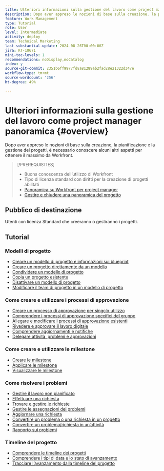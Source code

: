 ```yaml
---
title: Ulteriori informazioni sulla gestione del lavoro come project manager panoramica
description: Dopo aver appreso le nozioni di base sulla creazione, la pianificazione e la gestione dei progetti, è necessario conoscere alcuni altri aspetti per ottenere il massimo da Workfront.
feature: Work Management
type: Tutorial
role: User
level: Intermediate
activity: deploy
team: Technical Marketing
last-substantial-update: 2024-08-26T00:00:00Z
jira: KT-10671
mini-toc-levels: 1
recommendations: noDisplay,noCatalog
index: y
source-git-commit: 2351b6ff9977fd8a81289ab2fad28e21322d347e
workflow-type: tm+mt
source-wordcount: '256'
ht-degree: 49%

---
```



# Ulteriori informazioni sulla gestione del lavoro come project manager panoramica {#overview}

Dopo aver appreso le nozioni di base sulla creazione, la pianificazione e la gestione dei progetti, è necessario conoscere alcuni altri aspetti per ottenere il massimo da Workfront.

>[!PREREQUISITES]
>
>* Buona conoscenza dell’utilizzo di Workfront
>* Tipo di licenza standard con diritti per la creazione di progetti abilitati
>* [Panoramica su Workfront per project manager](https://experienceleague.adobe.com/?recommended=Workfront-U-1-2022.1.planners)
>* [Gestire e chiudere una panoramica del progetto](https://experienceleague.adobe.com/?recommended=Workfront-U-1-2022.2.planners)


## Pubblico di destinazione

Utenti con licenza Standard che creeranno o gestiranno i progetti.

## Tutorial

### Modelli di progetto

* [Creare un modello di progetto e informazioni sui blueprint](create-a-project-template.md)
* [Creare un progetto direttamente da un modello](create-a-project-directly-from-a-template.md)
* [Condividere un modello di progetto](share-a-project-template.md)
* [Copia un progetto esistente](/help/manage-work/manage-projects/copy-an-existing-project.md)
* [Disattivare un modello di progetto](deactivate-a-project-template.md)
* [Modificare il team di progetto in un modello di progetto](edit-the-project-team-in-a-project-template.md)


### Come creare e utilizzare i processi di approvazione

* [Creare un processo di approvazione per singolo utilizzo](create-a-single-use-approval-process.md)
* [Comprendere i processi di approvazione specifici del gruppo](group-specific-approval-processes.md)
* [Allegare e modificare i processi di approvazione esistenti](attach-and-edit-existing-approval-processes.md)
* [Rivedere e approvare il lavoro digitale](review-and-approve-digital-work.md)
* [Comprendere aggiornamenti e notifiche](understand-updates-and-notifications.md)
* [Delegare attività, problemi e approvazioni](delegate-approvals.md)


### Come creare e utilizzare le milestone

* [Creare le milestone](creating-milestones.md)
* [Applicare le milestone](apply-milestones.md)
* [Visualizzare le milestone](view-milestones.md)


### Come risolvere i problemi

* [Gestire il lavoro non pianificato](handle-unplanned-work.md)
* [Effettuare una richiesta](make-a-request.md)
* [Trovare e gestire le richieste](find-requests.md)
* [Gestire le assegnazioni dei problemi](manage-issue-assignments.md)
* [Aggiornare una richiesta](update-a-request.md)
* [Convertire un problema o una richiesta in un progetto](create-a-project-from-a-request.md)
* [Convertire un problema/richiesta in un’attività](convert-issues-to-other-work-items.md)
* [Rapporto sui problemi](report-on-issues.md)


### Timeline del progetto

* [Comprendere le timeline dei progetti](understand-project-timelines.md)
* [Comprendere i tipi di data e lo stato di avanzamento](understand-task-dates-and-progress-status.md)
* [Tracciare l’avanzamento dalla timeline del progetto](track-work-progress-from-the-project-timeline.md)


